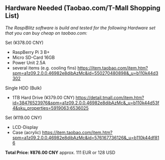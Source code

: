 ## Hardware Needed (Taobao.com/T-Mall Shopping List)

*The RaspiBlitz software is build and tested for the following Hardware set that you can buy cheap on taobao.com:* 

Set (¥378.00 CNY) 
* RaspBerry Pi 3 B+
* Micro SD-Card 16GB
* Power Unit 2.5A 
* several items (e.g. cooling fins)
https://item.taobao.com/item.htm?spm=a1z09.2.0.0.46982e8dibAzMc&id=550270480898&_u=b110k44d3302

Single HDD (Bulk)
* 1TB Hard Drive (¥379.00 CNY) 
https://detail.tmall.com/item.htm?id=38476523976&spm=a1z09.2.0.0.46982e8dibAzMc&_u=b110k44d53f4&sku_properties=5919063:6536025

Set (¥119.00 CNY) 
* LCD-Display
* Case (acrylic) 
https://item.taobao.com/item.htm?spm=a1z09.2.0.0.46982e8dibAzMc&id=576167736126&_u=b110k44df816

**Total Price: ¥876.00 CNY** approx. 111 EUR or 128 USD
